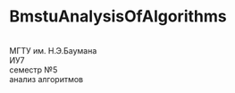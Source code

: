 # BmstuAnalysisOfAlgorithms
<br>
МГТУ им. Н.Э.Баумана
<br>
ИУ7
<br>
семестр №5
<br>
анализ алгоритмов
